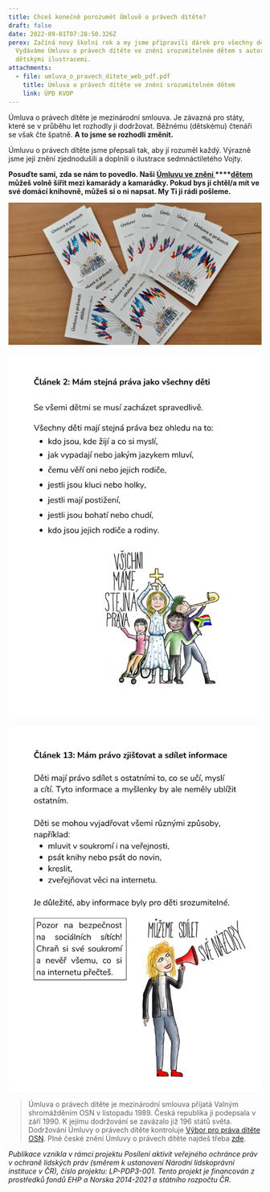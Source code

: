 ```yaml
---
title: Chceš konečně porozumět Úmluvě o právech dítěte?
draft: false
date: 2022-09-01T07:28:50.326Z
perex: Začíná nový školní rok a my jsme připravili dárek pro všechny děti.
  Vydáváme Úmluvu o právech dítěte ve znění srozumitelném dětem s autorskými
  dětskými ilustracemi.
attachments:
  - file: umluva_o_pravech_ditete_web_pdf.pdf
    title: Úmluva o právech dítěte ve znění srozumitelném dětem
    link: ÚPD KVOP
---
```

Úmluva o právech dítěte je mezinárodní smlouva. Je závazná pro státy, které se v průběhu let rozhodly ji dodržovat. Běžnému (dětskému) čtenáři se však čte špatně. **A to jsme se rozhodli změnit.** 

Úmluvu o právech dítěte jsme přepsali tak, aby jí rozuměl každý. Výrazně jsme její znění zjednodušili a doplnili o ilustrace sedmnáctiletého Vojty. 

**Posuďte sami, zda se nám to povedlo. Naši [Úmluvu ve znění ](content/media/umluva_o_pravech_ditete_web_pdf.pdf)****[dětem](content/media/umluva_o_pravech_ditete_web_pdf.pdf) můžeš volně šířit mezi kamarády a kamarádky. Pokud bys jí chtěl/a mít ve své domácí knihovně, můžeš si o ni napsat. My Ti ji rádi pošleme.**

![Úmluva o právech dítěte ve znění srozumitelném dětem - vydala Kancelář veřejného ochránce práv.](img-20220901-wa0002.jpg "Na stole leží několik výtisků Úmluvy o právech dítěte ve znění srozumitelném dětem.")

![Úmluva o právech dítěte ve znění srozumitelném dětem - vydala Kancelář veřejného ochránce práv.](8.jpg "Stránka z publikace Úmluva o právech dítěte ve znění srozumitelném dětem - článek 2 s ilustrací čtyř různých dětí. ")

![Úmluva o právech dítěte ve znění srozumitelném dětem - vydala Kancelář veřejného ochránce práv.](18.jpg "Stránka z publikace Úmluva o právech dítěte ve znění srozumitelném dětem - článek 13 s ilustrací dívky mluvící do megafonu.")

> Úmluva o právech dítěte je mezinárodní smlouva přijatá Valným shromážděním OSN v listopadu 1989. Česká republika ji podepsala v září 1990. K jejímu dodržování se zavázalo již 196 států světa. Dodržování Úmluvy o právech dítěte kontroluje [Výbor pro práva dítěte OSN](https://www.ohchr.org/en/treaty-bodies/crc). Plné české znění Úmluvy o právech dítěte najdeš třeba [zde](https://www.zakonyprolidi.cz/cs/1991-104).

*Publikace vznikla v rámci projektu Posílení aktivit veřejného ochránce práv v ochraně lidských práv (směrem k ustanovení Národní lidskoprávní instituce v ČR), číslo projektu: LP-PDP3-001. Tento projekt je financován z prostředků fondů EHP a Norska 2014-2021 a státního rozpočtu ČR.*